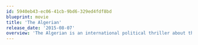 ```yaml
---
id: 5940eb43-ec06-41cb-9bd6-329ed4fdf8bd
blueprint: movie
title: 'The Algerian'
release_date: '2015-08-07'
overview: 'The Algerian is an international political thriller about the colliding worlds of the Middle East and America. It follows Ali (Ben Youcef) across the world from Algeria to New York, Las Vegas and Los Angeles as it reveals he is a sleeper cell part of an international plot.'
---
```

